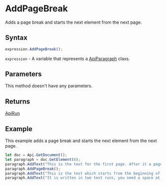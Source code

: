 # AddPageBreak

Adds a page break and starts the next element from the next page.

## Syntax

```javascript
expression.AddPageBreak();
```

`expression` - A variable that represents a [ApiParagraph](../ApiParagraph.md) class.

## Parameters

This method doesn't have any parameters.

## Returns

[ApiRun](../../ApiRun/ApiRun.md)

## Example

This example adds a page break and starts the next element from the next page.

```javascript editor-
let doc = Api.GetDocument();
let paragraph = doc.GetElement(0);
paragraph.AddText("This is the text for the first page. After it a page break will be added. Scroll down to the second page to see the text there.");
paragraph.AddPageBreak();
paragraph.AddText("This is the text which starts from the beginning of the second page. ");
paragraph.AddText("It is written in two text runs, you need a space at the end of the first run sentence to separate them.");
```
